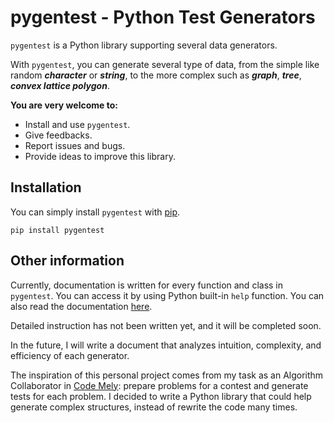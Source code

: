 pygentest - Python Test Generators
===

<p>
<code>pygentest</code> is a Python library supporting several data generators. 

With <code>pygentest</code>, you can generate several type of data, from the simple like random ***character*** or ***string***, to the more complex such as ***graph***, ***tree***, ***convex lattice polygon***.
</p>

**You are very welcome to:**
- Install and use <code>pygentest</code>.
- Give feedbacks.
- Report issues and bugs.
- Provide ideas to improve this library.

<h2> Installation </h2>

<p>
You can simply install <code>pygentest</code> with <a href="https://pypi.org/project/pip/">pip</a>.

```
pip install pygentest
```
</p>

<h2> Other information </h2>

Currently, documentation is written for every function and class in <code>pygentest</code>. You can access it by using Python built-in <code>help</code> function. You can also read the documentation <a href=#Documentation>here</a>.

Detailed instruction has not been written yet, and it will be completed soon.

In the future, I will write a document that analyzes intuition, complexity, and efficiency of each generator.

The inspiration of this personal project comes from my task as an Algorithm Collaborator in <a href="">Code Mely</a>: prepare problems for a contest and generate tests for each problem. I decided to write a Python library that could help generate complex structures, instead of rewrite the code many times.